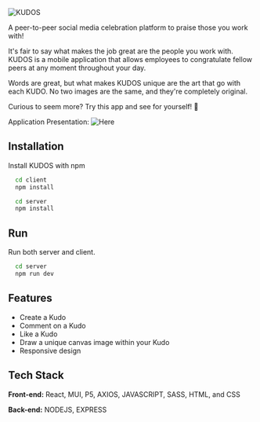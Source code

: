 <img alt="KUDOS" src="https://i.ibb.co/JcMThD9/KUDO-panel.png">

A peer-to-peer social media celebration platform to praise those you work with!

It's fair to say what makes the job great are the people you work with. KUDOS is a mobile application that allows employees to congratulate fellow peers at any moment throughout your day.

Words are great, but what makes KUDOS unique are the art that go with each KUDO. No two images are the same, and they're completely original.

Curious to seem more? Try this app and see for yourself! 🚀

Application Presentation:
![Here](https://www.loom.com/share/e92bb26dd7bc491781b5a73d816bfd97)

## Installation

Install KUDOS with npm

```zsh
  cd client
  npm install
```

```zsh
  cd server
  npm install
```

## Run

Run both server and client.

```zsh
  cd server
  npm run dev
```

## Features

- Create a Kudo
- Comment on a Kudo
- Like a Kudo
- Draw a unique canvas image within your Kudo
- Responsive design

## Tech Stack

**Front-end:** React, MUI, P5, AXIOS, JAVASCRIPT, SASS, HTML, and CSS

**Back-end:** NODEJS, EXPRESS
